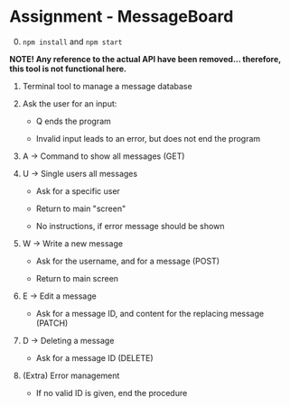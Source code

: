 # Assignment - MessageBoard

0. ```npm install``` and ```npm start```

**NOTE! Any reference to the actual API have been removed... therefore, this tool is not functional here.**

1. Terminal tool to manage a message database

2. Ask the user for an input:

    - Q ends the program

    - Invalid input leads to an error, but does not end the program

3. A -> Command to show all messages (GET)

4. U -> Single users all messages

    - Ask for a specific user

    - Return to main "screen"

    - No instructions, if error message should be shown

5. W -> Write a new message

    - Ask for the username, and for a message (POST)

    - Return to main screen

6. E -> Edit a message

    - Ask for a message ID, and content for the replacing message (PATCH)

7. D -> Deleting a message

    - Ask for a message ID (DELETE)

8. (Extra) Error management

    - If no valid ID is given, end the procedure